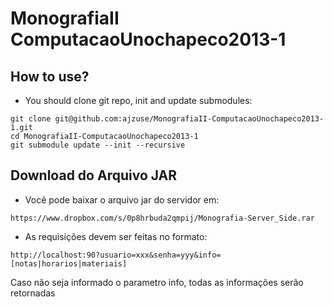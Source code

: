 MonografiaII ComputacaoUnochapeco2013-1
=======================================

## How to use?

* You should clone git repo, init and update submodules:

```
git clone git@github.com:ajzuse/MonografiaII-ComputacaoUnochapeco2013-1.git
cd MonografiaII-ComputacaoUnochapeco2013-1
git submodule update --init --recursive
```


## Download do Arquivo JAR

* Você pode baixar o arquivo jar do servidor em:

```
https://www.dropbox.com/s/0p8hrbuda2qmpij/Monografia-Server_Side.rar
```

* As requisições devem ser feitas no formato:

```
http://localhost:90?usuario=xxx&senha=yyy&info=[notas|horarios|materiais]
```

Caso não seja informado o parametro info, todas as informações serão retornadas
